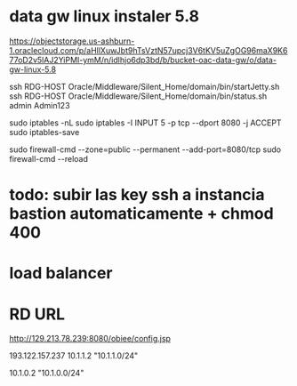 # data gw linux instaler 5.8
https://objectstorage.us-ashburn-1.oraclecloud.com/p/aHllXuwJbt9hTsVztN57upcj3V6tKV5uZgOG96maX9K677oD2v5lAJ2YiPMI-ymM/n/idlhjo6dp3bd/b/bucket-oac-data-gw/o/data-gw-linux-5.8


ssh RDG-HOST Oracle/Middleware/Silent_Home/domain/bin/startJetty.sh
ssh RDG-HOST Oracle/Middleware/Silent_Home/domain/bin/status.sh
admin
Admin123

sudo iptables -nL
sudo iptables -I INPUT 5 -p tcp --dport 8080 -j ACCEPT
sudo iptables-save

sudo firewall-cmd --zone=public --permanent --add-port=8080/tcp
sudo firewall-cmd --reload



# todo: subir las key ssh a instancia bastion automaticamente + chmod 400
# load balancer

# RD URL 
http://129.213.78.239:8080/obiee/config.jsp

193.122.157.237
10.1.1.2
"10.1.1.0/24"

10.1.0.2
"10.1.0.0/24"
